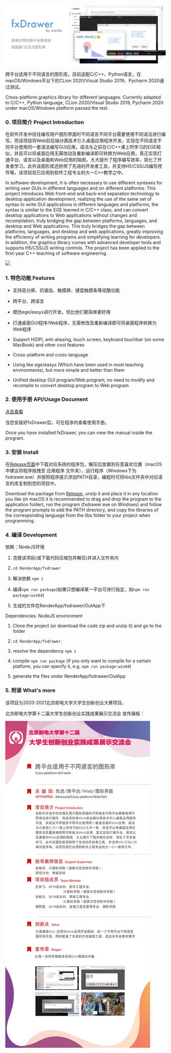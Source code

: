 ![](RenderApp/fxdrawer/img/fxdrawerh5.jpg)

跨平台适用于不同语言的图形库。目前适配C/C++、Python语言，在macOS/Windows平台下的CLion 2020/Visual Studio 2019、Pycharm 2020通过测试。

Cross-platform graphics library for different languages. Currently adapted to C/C++, Python language, CLion 2020/Visual Studio 2019, Pycharm 2020 under macOS/Windows platform passed the test.

### 0. 项目简介 Project Introduction

在软件开发中往往编写用户图形界面时不同语言不同平台需要使用不同语法进行编写。而该项目将Web前后端分离技术引入桌面应用程序开发，实现在不同语言不同平台使用同一套语法编写GUI应用，语法与之前在C/C++课上所学习的EGE相似，并且可以将桌面应用无需改动及重新编译即可转换为Web应用，真正实现打通平台、语言以及桌面和Web应用的隔阂，大大提升了程序编写效率，简化了开发者学习。此外该图形库还附带了先进的开发者工具，并支持H5/CSS/JS编写控件等。该项目现已应用到软件工程专业的大一C++教学之中。

In software development, it is often necessary to use different syntaxes for writing user GUIs in different languages and on different platforms. This project introduces Web front-end and back-end separation technology to desktop application development, realizing the use of the same set of syntax to write GUI applications in different languages and platforms, the syntax is similar to the EGE learned in C/C++ class, and can convert desktop applications to Web applications without changes and recompilation, truly bridging the gap between platforms, languages, and desktop and Web applications. This truly bridges the gap between platforms, languages, and desktop and web applications, greatly improving the efficiency of writing programs and simplifying learning for developers. In addition, the graphics library comes with advanced developer tools and supports H5/CSS/JS writing controls. The project has been applied to the first-year C++ teaching of software engineering.

![](https://user-images.githubusercontent.com/8101613/208649320-da72b68c-b6be-4cfa-984a-9715e6e096d6.JPG)

### 1. 特色功能 Features

- 支持高分屏、抗锯齿、触摸屏、键盘触摸条等炫酷功能

- 跨平台、跨语言

- 模仿ege/easyx进行开发，但比他们更简单更好用

- 打通桌面GUI程序/Web程序，无需修改及重新编译即可将桌面程序转换为Web程序


- Support HiDPI, anti-aliasing, touch screen, keyboard touchbar (on some MacBook) and other cool features

- Cross-platform and cross-language

- Using like ege/easyx (Which have been used in most teaching environments), but more simple and better than them

- Unified desktop GUI program/Web program, no need to modify and recompile to convert desktop program to Web program

### 2. 使用手册 API/Usage Document

[点击查看](RenderApp/fxdrawer/readme.md)

当您安装好fxDrawer后，可在程序内查看使用手册。

Once you have installed fxDrawer, you can view the manual inside the program.

### 3. 安装 Install

在[Release页面](https://github.com/xianfei/fxdrawer/releases/)中下载对应系统的程序包，解压后放置到任意喜欢位置（macOS中建议将程序拖拽至 应用程序 文件夹），运行程序（Windows下为fxdrawer.exe）并按照程序提示添加PATH目录，编程时可将libs文件夹中对应语言的库复制到您的项目中。

Download the package from [Release](https://github.com/xianfei/fxdrawer/releases/), unzip it and place it in any location you like (in macOS it is recommended to drag and drop the program to the application folder), run the program (fxdrawer.exe on Windows) and follow the program prompts to add the PATH directory, and copy the libraries of the corresponding language from the libs folder to your project when programming.

### 4. 编译 Development

依赖：NodeJS环境

1. 克隆该项目(或下载代码压缩包并解压)并进入文件夹内

2. `cd RenderApp/fxdrawer`

3. 解决依赖 `npm i`

4. 编译`npm run package`(如果只想编译某一平台可进行指定，如`npm run package:win64`)

5. 生成的文件在RenderApp/fxdrawer/OutApp下

Dependencies: NodeJS environment

1. Clone the project (or download the code zip and unzip it) and go to the folder

2. `cd RenderApp/fxdrawer`.

3. resolve the dependency `npm i`

4. compile `npm run package` (if you only want to compile for a certain platform, you can specify it, e.g. `npm run package:win64`)

5. generate the files under RenderApp/fxdrawer/OutApp

### 5. 附录 What's more

该项目为2020-2021北京邮电大学大学生创新创业大赛项目。

北京邮电大学第十二届大学生创新创业实践成果展示交流会 宣传展板：

![](fxd-bupt.jpg)
